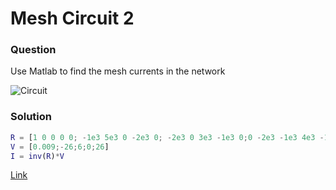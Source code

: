 # Mesh Circuit 2 
### Question
Use Matlab to find the mesh currents in the network

![Circuit]()

### Solution
```matlab
R = [1 0 0 0 0; -1e3 5e3 0 -2e3 0; -2e3 0 3e3 -1e3 0;0 -2e3 -1e3 4e3 -1e3; 0 0 0 -1e3 2e3]
V = [0.009;-26;6;0;26]
I = inv(R)*V
```
[Link]()
